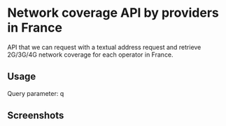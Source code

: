# Network coverage API by providers in France
API that we can request with a textual address request and retrieve 2G/3G/4G network coverage for each operator in France.

## Usage
Query parameter: q

[GET]: http://127.0.0.1:8000/network_coverage?q=29+Jardins+Boieldieu+92800+Puteaux

## Screenshots
